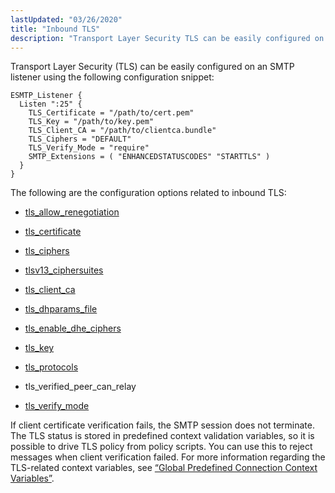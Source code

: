 ```yaml
---
lastUpdated: "03/26/2020"
title: "Inbound TLS"
description: "Transport Layer Security TLS can be easily configured on an SMTP listener using the following configuration snippet The following are the configuration options related to inbound TLS tls allow renegotiation tls certificate tls ciphers tls client ca tls dhparams file tls enable dhe ciphers tls key tls protocols tls verified..."
---
```


Transport Layer Security (TLS) can be easily configured on an SMTP listener using the following configuration snippet:

```
ESMTP_Listener {
  Listen ":25" {
    TLS_Certificate = "/path/to/cert.pem"
    TLS_Key = "/path/to/key.pem"
    TLS_Client_CA = "/path/to/clientca.bundle"
    TLS_Ciphers = "DEFAULT"
    TLS_Verify_Mode = "require"
    SMTP_Extensions = ( "ENHANCEDSTATUSCODES" "STARTTLS" )
  }
}
```

The following are the configuration options related to inbound TLS:

*   [tls_allow_renegotiation](/momentum/4/config/tls-allow-renegotiation)

*   [tls_certificate](/momentum/4/config/tls-certificate)

*   [tls_ciphers](/momentum/4/config/tls-ciphers)

*   [tlsv13_ciphersuites](/momentum/4/config/tlsv13-ciphersuites)

*   [tls_client_ca](/momentum/4/config/tls-client-ca)

*   [tls_dhparams_file](/momentum/4/config/ref-tls-dhparams-file)

*   [tls_enable_dhe_ciphers](/momentum/4/config/ref-tls-enable-dhe-ciphers)

*   [tls_key](/momentum/4/config/tls-key)

*   [tls_protocols](/momentum/4/config/tls-protocols)

*   tls_verified_peer_can_relay

*   [tls_verify_mode](/momentum/4/config/tls-verify-mode)

If client certificate verification fails, the SMTP session does not terminate. The TLS status is stored in predefined context validation variables, so it is possible to drive TLS policy from policy scripts. You can use this to reject messages when client verification failed. For more information regarding the TLS-related context variables, see [“Global Predefined Connection Context Variables”](/momentum/4/4-policy-context-variables#policy.predefined-context-conn-global).
